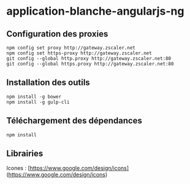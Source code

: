 # application-blanche-angularjs-ng

## Configuration des proxies

    npm config set proxy http://gateway.zscaler.net
    npm config set https-proxy http://gateway.zscaler.net
    git config --global http.proxy http://gateway.zscaler.net:80
    git config --global https.proxy http://gateway.zscaler.net:80
    
## Installation des outils

    npm install -g bower
    npm install -g gulp-cli
    
## Téléchargement des dépendances

    npm install

## Librairies
Icones : [https://www.google.com/design/icons] (https://www.google.com/design/icons)
